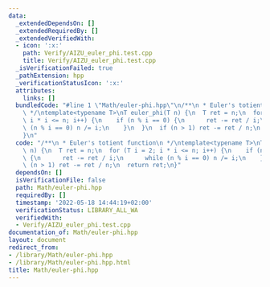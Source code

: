 ```yaml
---
data:
  _extendedDependsOn: []
  _extendedRequiredBy: []
  _extendedVerifiedWith:
  - icon: ':x:'
    path: Verify/AIZU_euler_phi.test.cpp
    title: Verify/AIZU_euler_phi.test.cpp
  _isVerificationFailed: true
  _pathExtension: hpp
  _verificationStatusIcon: ':x:'
  attributes:
    links: []
  bundledCode: "#line 1 \"Math/euler-phi.hpp\"\n/**\n * Euler's totient function\n\
    \ */\ntemplate<typename T>\nT euler_phi(T n) {\n  T ret = n;\n  for (T i = 2;\
    \ i * i <= n; i++) {\n    if (n % i == 0) {\n      ret -= ret / i;\n      while\
    \ (n % i == 0) n /= i;\n    }\n  }\n  if (n > 1) ret -= ret / n;\n  return ret;\n\
    }\n"
  code: "/**\n * Euler's totient function\n */\ntemplate<typename T>\nT euler_phi(T\
    \ n) {\n  T ret = n;\n  for (T i = 2; i * i <= n; i++) {\n    if (n % i == 0)\
    \ {\n      ret -= ret / i;\n      while (n % i == 0) n /= i;\n    }\n  }\n  if\
    \ (n > 1) ret -= ret / n;\n  return ret;\n}"
  dependsOn: []
  isVerificationFile: false
  path: Math/euler-phi.hpp
  requiredBy: []
  timestamp: '2022-05-18 14:44:19+02:00'
  verificationStatus: LIBRARY_ALL_WA
  verifiedWith:
  - Verify/AIZU_euler_phi.test.cpp
documentation_of: Math/euler-phi.hpp
layout: document
redirect_from:
- /library/Math/euler-phi.hpp
- /library/Math/euler-phi.hpp.html
title: Math/euler-phi.hpp
---
```

